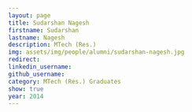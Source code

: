 ```yaml
---
layout: page
title: Sudarshan Nagesh
firstname: Sudarshan
lastname: Nagesh
description: MTech (Res.)
img: assets/img/people/alumni/sudarshan-nagesh.jpg
redirect: 
linkedin_username: 
github_username:
category: MTech (Res.) Graduates
show: true
year: 2014
---
```

